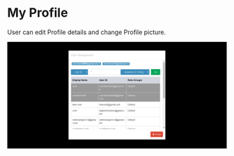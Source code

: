 # My Profile

User can edit Profile details and change Profile picture.

![](../.gitbook/assets/image%20%28119%29.png)

